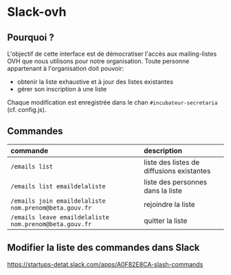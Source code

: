 # Slack-ovh

## Pourquoi ?

L'objectif de cette interface est de démocratiser l'accès aux mailing-listes OVH que nous utilisons pour notre organisation.
Toute personne appartenant à l'organisation doit pouvoir:
 - obtenir la liste exhaustive et à jour des listes existantes
 - gérer son inscription à une liste

Chaque modification est enregistrée dans le chan `#incubateur-secretaria` (cf. config.js).

## Commandes

commande                                               | description
:------------------------------------------------------|:------------------------------------------
`/emails list`                                         | liste des listes de diffusions existantes
`/emails list emaildelaliste`                          | liste des personnes dans la liste
`/emails join emaildelaliste nom.prenom@beta.gouv.fr`  | rejoindre la liste
`/emails leave emaildelaliste nom.prenom@beta.gouv.fr` | quitter la liste

## Modifier la liste des commandes dans Slack

https://startups-detat.slack.com/apps/A0F82E8CA-slash-commands
